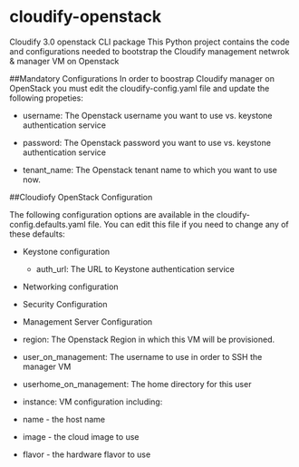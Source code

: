 cloudify-openstack
==================

Cloudify 3.0 openstack CLI package
This Python project contains the code and configurations needed to bootstrap the Cloudify management netwrok &amp; manager VM on Openstack 

##Mandatory Configurations
In order to boostrap Cloudify manager on OpenStack you must edit the cloudify-config.yaml file and update the following propeties:

* username: The Openstack username you want to use vs. keystone authentication service

* password: The Openstack password you want to use vs. keystone authentication service

* tenant_name: The Openstack tenant name to which you want to use now.

##Cloudiofy OpenStack Configuration

The following configuration options are available in the cloudify-config.defaults.yaml file. You can edit this file if you need to change any of these defaults:

* Keystone configuration

  * auth_url: The URL to Keystone authentication service

* Networking configuration
* Security Configuration

* Management Server Configuration
 * region: The Openstack Region in which this VM will be provisioned. 
 * user_on_management: The username to use in order to SSH the manager VM
 * userhome_on_management: The home directory for this user
 * instance: VM configuration including:
  * name - the host name
  * image - the cloud image to use
  * flavor - the hardware flavor to use





